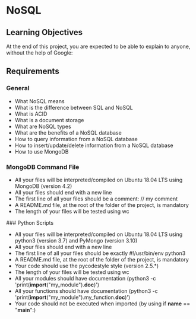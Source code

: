 # NoSQL

## Learning Objectives
At the end of this project, you are expected to be able to explain to anyone, without the help of Google:

## Requirements

### General
- What NoSQL means
- What is the difference between SQL and NoSQL
- What is ACID
- What is a document storage
- What are NoSQL types
- What are the benefits of a NoSQL database
- How to query information from a NoSQL database
- How to insert/update/delete information from a NoSQL database
- How to use MongoDB

### MongoDB Command File
- All your files will be interpreted/compiled on Ubuntu 18.04 LTS using MongoDB (version 4.2)
- All your files should end with a new line
- The first line of all your files should be a comment: // my comment
- A README.md file, at the root of the folder of the project, is mandatory
- The length of your files will be tested using wc

### Python Scripts
- All your files will be interpreted/compiled on Ubuntu 18.04 LTS using python3 (version 3.7) and PyMongo (version 3.10)
- All your files should end with a new line
- The first line of all your files should be exactly #!/usr/bin/env python3
- A README.md file, at the root of the folder of the project, is mandatory
- Your code should use the pycodestyle style (version 2.5.*)
- The length of your files will be tested using wc
- All your modules should have documentation (python3 -c 'print(__import__("my_module").__doc__)')
- All your functions should have documentation (python3 -c 'print(__import__("my_module").my_function.__doc__)')
- Your code should not be executed when imported (by using if __name__ == "__main__":)
